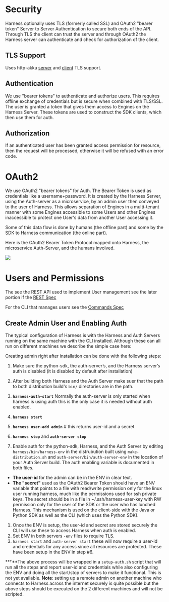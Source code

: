 # Security

Harness optionally uses TLS (formerly called SSL) and OAuth2 "bearer token" Server to Server Authentication to secure both ends of the API. Through TLS the client can trust the server and through OAuth2 the Harness server can authenticate and check for authorization of the client.

## TLS Support

Uses http-akka [server](http://doc.akka.io/docs/akka-http/current/scala/http/server-side/server-https-support.html) and [client](http://doc.akka.io/docs/akka-http/current/scala/http/client-side/client-https-support.html) TLS support.

## Authentication

We use "bearer tokens" to authenticate and authorize users. This requires offline exchange of credentials but is secure when combined with TLS/SSL. The user is granted a token that gives them access to Engines on the Harness Server. These tokens are used to construct the SDK clients, which then use them for auth. 

## Authorization

If an authenticated user has been granted access permission for resource, then the request will be processed, otherwise it will be refused with an error code.

# OAuth2

We use OAuth2 "bearer tokens" for Auth. The Bearer Token is used as credentials like a username+password. It is created by the Harness Server, using the Auth-server as a microservice, by an admin user then conveyed to the user of Harness. This allows separation of Engines in a multi-tenant manner with some Engines accessible to some Users and other Engines inaccessible to protect one User's data from another User accessing it.

Some of this data flow is done by humans (the offline part) and some by the SDK to Harness communication (the online part).  

Here is the OAuth2 Bearer Token Protocol mapped onto Harness, the microservice Auth-Server, and the humans involved. 

![](https://docs.google.com/drawings/d/e/2PACX-1vSu_7RpWjYZhhxPfZIvzLfMoCL0traBHs_ATWsEQXeGpYZE6taMMqYFfO-ahcyOQ52Me5zLrTt_tJPM/pub?w=1741&h=2415) 

# Users and Permissions

The see the REST API used to implement User management see the later portion if the [REST Spec](rest_spec.md)

For the CLI that manages users see the [Commands Spec](commands.md)

## Create Admin User and Enabling Auth

The typical configuration of Harness is with the Harness and Auth Servers running on the same machine with the CLI installed. Although these can all run on different machines we describe the simple case here:

Creating admin right after installation can be done with the following steps:

1. Make sure the python-sdk, the auth-server’s, and the Harness server’s auth is disabled (it is disabled by default after installation)

1. After building both Harness and the Auth Server make suer that the path to both distribution build's `bin/` directories are in the path.
1. **`harness-auth-start`** Normally the auth-server is only started when harness is using auth this is the only case it is needed without auth enabled.
2. **`harness start`**
1. **`harness user-add admin`** # this returns user-id and a secret
1. **`harness stop`** and **`auth-server stop`**
1. Enable auth for the python-sdk, Harness, and the Auth Server by editing `harness/bin/harness-env` in the distrubution built using `make-distribution.sh` and `auth-server/bin/auth-server-env` in the location of your Auth Server build. The auth enabling variable is documented in both files.
 - **The user-id** for the admin can be in the ENV in clear text. 
 - **The "secret"** used as the OAuth2 Bearer Token should have an ENV variable that points to a file with read/write permission only for the linux user running harness, much like the permissions used for ssh private keys. The secret should be in a file in ~/.ssh/harness-user-key with RW permission only for the user of the SDK or the user who has lunched Harness. This mechanism is used on the client-side with the Java or Python SDK as well as the CLI (which uses the Python SDK).
1. Once the ENV is setup, the user-id and secret are stored securely the CLI will use these to access Harness when auth is enabled.
2. Set ENV in both servers `-env` files to require TLS.
1. `harness start` and `auth-server start` these will now require a user-id and credentials for any access since all resources are protected. These have been setup in the ENV in step #6.

**&dagger;**The above process will be wrapped in a `setup-auth.sh` script that will run all the steps and report user-id and credentials while also configuring the ENV and doing all the start/stop of servers to make it functional. This is not yet available. **Note**: setting up a remote admin on another machine who connects to Harness across the internet securely is quite possible but the above steps should be executed on the 2 different machines and will not be scripted.

